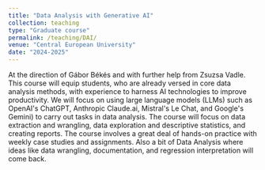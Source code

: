 ```yaml
---
title: "Data Analysis with Generative AI"
collection: teaching
type: "Graduate course"
permalink: /teaching/DAI/
venue: "Central European University"
date: "2024-2025"
---
```

At the direction of Gábor Békés and with further help from Zsuzsa Vadle. This course will equip students, who are already versed in core data analysis methods, with experience to harness AI technologies to improve productivity. We will focus on using large language models (LLMs) such as OpenAI's ChatGPT, Anthropic Claude.ai, Mistral's Le Chat, and Google's Gemini) to carry out tasks in data analysis. The course will focus on data extraction and wrangling, data exploration and descriptive statistics, and creating reports. The course involves a great deal of hands-on practice with weekly case studies and assignments. Also a bit of Data Analysis where ideas like data wrangling, documentation, and regression interpretation will come back.
